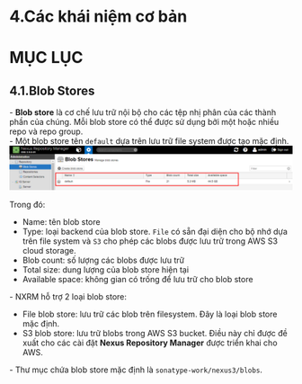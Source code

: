 # 4.Các khái niệm cơ bản

# MỤC LỤC


## 4.1.Blob Stores
\- **Blob store** là cơ chế lưu trữ nội bộ cho các tệp nhị phân của các thành phần của chúng. Mỗi blob store có thể được sử dụng bởi một hoặc nhiều repo và repo group.  
\- Một blob store tên `default` dựa trên lưu trữ file system được tạo mặc định.  
<img src="../images/cac-khainiem-coban-1.png" />

Trong đó:  
- Name: tên blob store
- Type: loại backend của blob store. `File` có sẵn đại diện cho bộ nhớ dựa trên file system và `S3` cho phép các blobs được lưu trữ trong AWS S3 cloud storage.  
- Blob count: số lượng các blobs được lưu trữ
- Total size: dung lượng của blob store hiện tại
- Available space: không gian có trống để lưu trữ cho blob store

\- NXRM hỗ trợ 2 loại blob store:
- File blob store: lưu trữ các blob trên filesystem. Đây là loại blob store mặc định.
- S3 blob store: lưu trữ blobs trong AWS S3 bucket. Điều này chỉ được đề xuất cho các cài đặt **Nexus Repository Manager**  được triển khai cho AWS.

\- Thư mục chứa blob store mặc định là `sonatype-work/nexus3/blobs`.  


